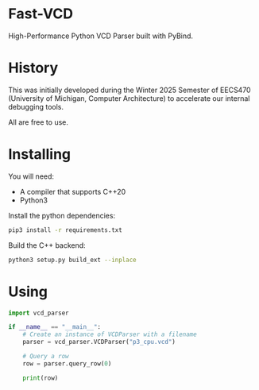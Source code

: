 # Fast-VCD
High-Performance Python VCD Parser built with PyBind.

# History

This was initially developed during the Winter 2025 Semester of EECS470 (University of Michigan, Computer Architecture) to accelerate our internal debugging tools. 

All are free to use.

# Installing

You will need:

- A compiler that supports C++20
- Python3 

Install the python dependencies:
```bash
pip3 install -r requirements.txt
```

Build the C++ backend:
```bash
python3 setup.py build_ext --inplace
```

# Using

```python
import vcd_parser

if __name__ == "__main__":
    # Create an instance of VCDParser with a filename
    parser = vcd_parser.VCDParser("p3_cpu.vcd")

    # Query a row
    row = parser.query_row(0)

    print(row)
```
